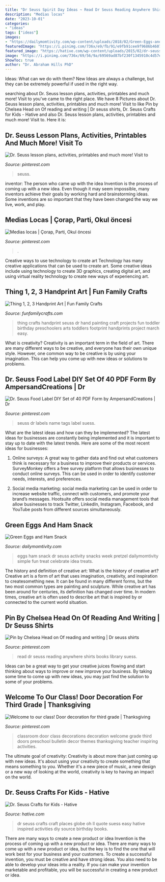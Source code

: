 ```yaml
---
title: "Dr Seuss Spirit Day Ideas ~ Read Dr Seuss Reading Anywhere Shirts Books Library Suess"
description: "Medias locas"
date: "2023-10-01"
categories:
- "ideas"
tags: ["ideas"]
images:
- "https://dailymomtivity.com/wp-content/uploads/2018/02/Green-Eggs-and-Ham-Snack-.jpg"
featuredImage: "https://i.pinimg.com/736x/e9/fb/91/e9fb91cee9f9686b4607033dcedef22e.jpg"
featured_image: "https://hative.com/wp-content/uploads/2015/02/dr-seuss-crafts/7-dr-seuss-crafts.jpg"
image: "https://i.pinimg.com/736x/69/56/9a/69569ad87bf230f1345910c4d57e5d88--class-door-decorations-classroom-door.jpg"
ShowToc: true
author: "Dr. Abraham Hills PhD"
---
```



Ideas: What can we do with them?
New Ideas are always a challenge, but they can be extremely powerful if used in the right way.

	

		
searching about Dr. Seuss lesson plans, activities, printables and much more! Visit to you've came to the right place. We have 8 Pictures about Dr. Seuss lesson plans, activities, printables and much more! Visit to like Pin by Chelsea Head on Of reading and writing | Dr seuss shirts, Dr. Seuss Crafts for Kids - Hative and also Dr. Seuss lesson plans, activities, printables and much more! Visit to. Here it is:
		
    
## Dr. Seuss Lesson Plans, Activities, Printables And Much More! Visit To

<img loading=lazy src="https://i.pinimg.com/736x/e9/fb/91/e9fb91cee9f9686b4607033dcedef22e.jpg" onerror="this.onerror=null;this.src='https://tse1.mm.bing.net/th?id=OIP.yOElTQWZ5f9T5EQhOZXHDQHaLG&amp;pid=15.1';" alt="Dr. Seuss lesson plans, activities, printables and much more! Visit to">

_Source: pinterest.com_

>seuss. 

	

inventor: The person who came up with the idea
Invention is the process of coming up with a new idea. Even though it may seem impossible, many inventors achieve their goals by working hard and brainstorming ideas. Some inventions are so important that they have been changed the way we live, work, and play.

    
## Medias Locas | Çorap, Parti, Okul öncesi

<img loading=lazy src="https://i.pinimg.com/736x/6e/fc/b2/6efcb2a423f6e2ad46175b49f8c75385.jpg" onerror="this.onerror=null;this.src='https://tse2.mm.bing.net/th?id=OIP.DN5tkFFYAAH9CK6TBYwuIQHaJ3&amp;pid=15.1';" alt="Medias locas | Çorap, Parti, Okul öncesi">

_Source: pinterest.com_

>. 

	

Creative ways to use technology to create art
Technology has many creative applications that can be used to create art. Some creative ideas include using technology to create 3D graphics, creating digital art, and using virtual reality technology to create new ways of experiencing art.

    
## Thing 1, 2, 3 Handprint Art | Fun Family Crafts

<img loading=lazy src="https://funfamilycrafts.com/wp-content/uploads/2013/02/thing123.jpg" onerror="this.onerror=null;this.src='https://tse1.mm.bing.net/th?id=OIP.vRWdd23yKdxz2ALg-J9HUAHaF7&amp;pid=15.1';" alt="Thing 1, 2, 3 Handprint Art | Fun Family Crafts">

_Source: funfamilycrafts.com_

>thing crafts handprint seuss dr hand painting craft projects fun toddler birthday preschoolers arts toddlers footprint handprints project march easy. 

	

What is creativity?
Creativity is an important term in the field of art. There are many different ways to be creative, and everyone has their own unique style. However, one common way to be creative is by using your imagination. This can help you come up with new ideas or solutions to problems.

    
## Dr. Seuss Food Label DIY Set Of 40 PDF Form By AmpersandCreations | Dr

<img loading=lazy src="https://i.pinimg.com/736x/4d/84/ca/4d84caf5fe2fa81cdc22deac4ae0f9d5--food-tags-food-labels.jpg" onerror="this.onerror=null;this.src='https://tse4.mm.bing.net/th?id=OIP.IyAagSM9FjyfyJnuSgjOMwHaMC&amp;pid=15.1';" alt="Dr. Seuss Food Label DIY Set of 40 PDF Form by AmpersandCreations | Dr">

_Source: pinterest.com_

>seuss dr labels name tags label suess. 

	

What are the latest ideas and how can they be implemented?
The latest ideas for businesses are constantly being implemented and it is important to stay up to date with the latest trends. Here are some of the most recent ideas for businesses:
1. Online surveys: A great way to gather data and find out what customers think is necessary for a business to improve their products or services. SurveyMonkey offers a free survey platform that allows businesses to conduct online surveys. This can be used in order to identify customer needs, interests, and preferences.

2. Social media marketing: social media marketing can be used in order to increase website traffic, connect with customers, and promote your brand’s messages. Hootsuite offers social media management tools that allow businesses to track Twitter, LinkedIn, Instagram, Facebook, and YouTube posts from different sources simultaneously.

    
## Green Eggs And Ham Snack

<img loading=lazy src="https://dailymomtivity.com/wp-content/uploads/2018/02/Green-Eggs-and-Ham-Snack-.jpg" onerror="this.onerror=null;this.src='https://tse1.mm.bing.net/th?id=OIP.RayQN-uO59com8kG6mfATgHaO3&amp;pid=15.1';" alt="Green Eggs and Ham Snack">

_Source: dailymomtivity.com_

>eggs ham snack dr seuss activity snacks week pretzel dailymomtivity simple fun treat celebrate idea treats. 

	

The history and definition of creative art: What is the history of creative art?
Creative art is a form of art that uses imagination, creativity, and inspiration to createsomething new. It can be found in many different forms, but the two most common types are painting and sculpture. While creative art has been around for centuries, its definition has changed over time. In modern times, creative art is often used to describe art that is inspired by or connected to the current world situation.

    
## Pin By Chelsea Head On Of Reading And Writing | Dr Seuss Shirts

<img loading=lazy src="https://i.pinimg.com/736x/ee/af/98/eeaf98d4a948b029cbe23cf998715db9--kids-crafts-tee.jpg" onerror="this.onerror=null;this.src='https://tse3.mm.bing.net/th?id=OIP.Plf2K8CGx5MG_VK11QilxAD6D6&amp;pid=15.1';" alt="Pin by Chelsea Head on Of reading and writing | Dr seuss shirts">

_Source: pinterest.com_

>read dr seuss reading anywhere shirts books library suess. 

	

Ideas can be a great way to get your creative juices flowing and start thinking about ways to improve or new improve your business. By taking some time to come up with new ideas, you may just find the solution to some of your problems.

    
## Welcome To Our Class! Door Decoration For Third Grade | Thanksgiving

<img loading=lazy src="https://i.pinimg.com/736x/69/56/9a/69569ad87bf230f1345910c4d57e5d88--class-door-decorations-classroom-door.jpg" onerror="this.onerror=null;this.src='https://tse4.mm.bing.net/th?id=OIP.ps7jUoYz5JvhDrc29IJxqwHaJ3&amp;pid=15.1';" alt="Welcome to our class! Door decoration for third grade | Thanksgiving">

_Source: pinterest.com_

>classroom door class decorations decoration welcome grade third doors preschool bulletin decor themes thanksgiving teacher inspiring activities. 

	

The ultimate goal of creativity:
Creativity is about more than just coming up with new ideas. It's about using your creativity to create something that means something to you. Whether it's a new piece of music, a new design or a new way of looking at the world, creativity is key to having an impact on the world.

    
## Dr. Seuss Crafts For Kids - Hative

<img loading=lazy src="https://hative.com/wp-content/uploads/2015/02/dr-seuss-crafts/7-dr-seuss-crafts.jpg" onerror="this.onerror=null;this.src='https://tse3.mm.bing.net/th?id=OIP.0nYHPeJhgy9OERJ3ovanRAHaLH&amp;pid=15.1';" alt="Dr. Seuss Crafts for Kids - Hative">

_Source: hative.com_

>dr seuss crafts craft places globe oh ll quote suess easy hative inspired activities diy source birthday books. 

	

There are many ways to create a new product or idea
Invention is the process of coming up with a new product or idea. There are many ways to come up with a new product or idea, but the key is to find the one that will work best for your business and your customers. To create a successful invention, you must be creative and have strong ideas. You also need to be able to develop your ideas into a reality. If you can make your invention marketable and profitable, you will be successful in creating a new product or idea.

